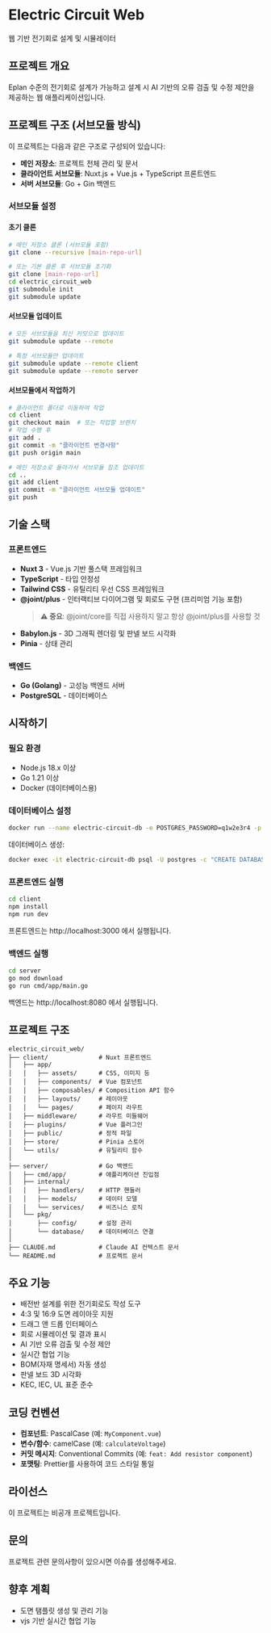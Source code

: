 # Electric Circuit Web

웹 기반 전기회로 설계 및 시뮬레이터

## 프로젝트 개요

Eplan 수준의 전기회로 설계가 가능하고 설계 시 AI 기반의 오류 검출 및 수정 제안을 제공하는 웹 애플리케이션입니다.

## 프로젝트 구조 (서브모듈 방식)

이 프로젝트는 다음과 같은 구조로 구성되어 있습니다:

- **메인 저장소**: 프로젝트 전체 관리 및 문서
- **클라이언트 서브모듈**: Nuxt.js + Vue.js + TypeScript 프론트엔드
- **서버 서브모듈**: Go + Gin 백엔드

### 서브모듈 설정

#### 초기 클론

```bash
# 메인 저장소 클론 (서브모듈 포함)
git clone --recursive [main-repo-url]

# 또는 기본 클론 후 서브모듈 초기화
git clone [main-repo-url]
cd electric_circuit_web
git submodule init
git submodule update
```

#### 서브모듈 업데이트

```bash
# 모든 서브모듈을 최신 커밋으로 업데이트
git submodule update --remote

# 특정 서브모듈만 업데이트
git submodule update --remote client
git submodule update --remote server
```

#### 서브모듈에서 작업하기

```bash
# 클라이언트 폴더로 이동하여 작업
cd client
git checkout main  # 또는 작업할 브랜치
# 작업 수행 후
git add .
git commit -m "클라이언트 변경사항"
git push origin main

# 메인 저장소로 돌아가서 서브모듈 참조 업데이트
cd ..
git add client
git commit -m "클라이언트 서브모듈 업데이트"
git push
```

## 기술 스택

### 프론트엔드
- **Nuxt 3** - Vue.js 기반 풀스택 프레임워크
- **TypeScript** - 타입 안정성
- **Tailwind CSS** - 유틸리티 우선 CSS 프레임워크
- **@joint/plus** - 인터랙티브 다이어그램 및 회로도 구현 (프리미엄 기능 포함)
  > **⚠️ 중요**: @joint/core를 직접 사용하지 말고 항상 @joint/plus를 사용할 것
- **Babylon.js** - 3D 그래픽 렌더링 및 판넬 보드 시각화
- **Pinia** - 상태 관리

### 백엔드
- **Go (Golang)** - 고성능 백엔드 서버
- **PostgreSQL** - 데이터베이스

## 시작하기

### 필요 환경

- Node.js 18.x 이상
- Go 1.21 이상
- Docker (데이터베이스용)

### 데이터베이스 설정

```bash
docker run --name electric-circuit-db -e POSTGRES_PASSWORD=q1w2e3r4 -p 5432:5432 -d postgres
```

데이터베이스 생성:
```bash
docker exec -it electric-circuit-db psql -U postgres -c "CREATE DATABASE electric_circuit;"
```

### 프론트엔드 실행

```bash
cd client
npm install
npm run dev
```

프론트엔드는 http://localhost:3000 에서 실행됩니다.

### 백엔드 실행

```bash
cd server
go mod download
go run cmd/app/main.go
```

백엔드는 http://localhost:8080 에서 실행됩니다.

## 프로젝트 구조

```
electric_circuit_web/
├── client/              # Nuxt 프론트엔드
│   ├── app/
│   │   ├── assets/      # CSS, 이미지 등
│   │   ├── components/  # Vue 컴포넌트
│   │   ├── composables/ # Composition API 함수
│   │   ├── layouts/     # 레이아웃
│   │   └── pages/       # 페이지 라우트
│   ├── middleware/      # 라우트 미들웨어
│   ├── plugins/         # Vue 플러그인
│   ├── public/          # 정적 파일
│   ├── store/           # Pinia 스토어
│   └── utils/           # 유틸리티 함수
│
├── server/              # Go 백엔드
│   ├── cmd/app/         # 애플리케이션 진입점
│   ├── internal/
│   │   ├── handlers/    # HTTP 핸들러
│   │   ├── models/      # 데이터 모델
│   │   └── services/    # 비즈니스 로직
│   └── pkg/
│       ├── config/      # 설정 관리
│       └── database/    # 데이터베이스 연결
│
├── CLAUDE.md            # Claude AI 컨텍스트 문서
└── README.md            # 프로젝트 문서
```

## 주요 기능

- 배전반 설계를 위한 전기회로도 작성 도구
- 4:3 및 16:9 도면 레이아웃 지원
- 드래그 앤 드롭 인터페이스
- 회로 시뮬레이션 및 결과 표시
- AI 기반 오류 검출 및 수정 제안
- 실시간 협업 기능
- BOM(자재 명세서) 자동 생성
- 판넬 보드 3D 시각화
- KEC, IEC, UL 표준 준수

## 코딩 컨벤션

- **컴포넌트**: PascalCase (예: `MyComponent.vue`)
- **변수/함수**: camelCase (예: `calculateVoltage`)
- **커밋 메시지**: Conventional Commits (예: `feat: Add resistor component`)
- **포맷팅**: Prettier를 사용하여 코드 스타일 통일

## 라이선스

이 프로젝트는 비공개 프로젝트입니다.

## 문의

프로젝트 관련 문의사항이 있으시면 이슈를 생성해주세요.


## 향후 계획
- 도면 탬플릿 생성 및 관리 기능
- vjs 기반 실시간 협업 기능

